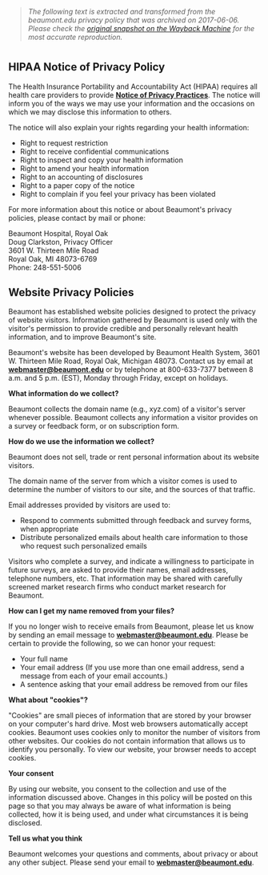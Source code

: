 > *The following text is extracted and transformed from the beaumont.edu privacy policy that was archived on 2017-06-06. Please check the [original snapshot on the Wayback Machine](https://web.archive.org/web/20170606041524id_/http%3A//www.beaumont.edu/patients-visitors/contact-us/privacy-policies) for the most accurate reproduction.*

# 

## HIPAA Notice of Privacy Policy

The Health Insurance Portability and Accountability Act (HIPAA) requires all health care providers to provide [**Notice of Privacy Practices**](https://web.archive.org/Global/Beaumont_Privacy_Policy_090113.pdf). The notice will inform you of the ways we may use your information and the occasions on which we may disclose this information to others.

The notice will also explain your rights regarding your health information:

  * Right to request restriction
  * Right to receive confidential communications
  * Right to inspect and copy your health information
  * Right to amend your health information
  * Right to an accounting of disclosures
  * Right to a paper copy of the notice
  * Right to complain if you feel your privacy has been violated



For more information about this notice or about Beaumont's privacy policies, please contact by mail or phone:

Beaumont Hospital, Royal Oak   
Doug Clarkston, Privacy Officer   
3601 W. Thirteen Mile Road   
Royal Oak, MI 48073-6769   
Phone: 248-551-5006

## Website Privacy Policies

Beaumont has established website policies designed to protect the privacy of website visitors. Information gathered by Beaumont is used only with the visitor's permission to provide credible and personally relevant health information, and to improve Beaumont's site.

Beaumont's website has been developed by Beaumont Health System, 3601 W. Thirteen Mile Road, Royal Oak, Michigan 48073. Contact us by email at **[webmaster@beaumont.edu](mailto:webmaster@beaumont.edu)** or by telephone at 800-633-7377 between 8 a.m. and 5 p.m. (EST), Monday through Friday, except on holidays.

**What information do we collect?**

Beaumont collects the domain name (e.g., xyz.com) of a visitor's server whenever possible. Beaumont collects any information a visitor provides on a survey or feedback form, or on subscription form.

**How do we use the information we collect?**

Beaumont does not sell, trade or rent personal information about its website visitors.

The domain name of the server from which a visitor comes is used to determine the number of visitors to our site, and the sources of that traffic.

Email addresses provided by visitors are used to:

  * Respond to comments submitted through feedback and survey forms, when appropriate
  * Distribute personalized emails about health care information to those who request such personalized emails



Visitors who complete a survey, and indicate a willingness to participate in future surveys, are asked to provide their names, email addresses, telephone numbers, etc. That information may be shared with carefully screened market research firms who conduct market research for Beaumont.

**How can I get my name removed from your files?**

If you no longer wish to receive emails from Beaumont, please let us know by sending an email message to **[webmaster@beaumont.edu](mailto:webmaster@beaumont.edu)**. Please be certain to provide the following, so we can honor your request:

  * Your full name
  * Your email address (If you use more than one email address, send a message from each of your email accounts.)
  * A sentence asking that your email address be removed from our files



**What about "cookies"?**

"Cookies" are small pieces of information that are stored by your browser on your computer's hard drive. Most web browsers automatically accept cookies. Beaumont uses cookies only to monitor the number of visitors from other websites. Our cookies do not contain information that allows us to identify you personally. To view our website, your browser needs to accept cookies.

**Your consent**

By using our website, you consent to the collection and use of the information discussed above. Changes in this policy will be posted on this page so that you may always be aware of what information is being collected, how it is being used, and under what circumstances it is being disclosed.

**Tell us what you think**

Beaumont welcomes your questions and comments, about privacy or about any other subject. Please send your email to **[webmaster@beaumont.edu](mailto:webmaster@beaumont.edu)**.
